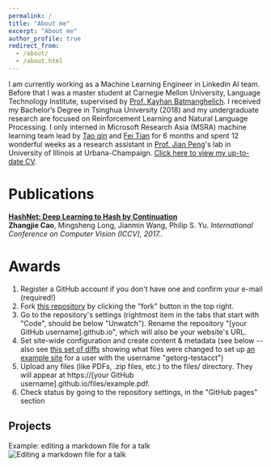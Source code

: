 ```yaml
---
permalink: /
title: "About me"
excerpt: "About me"
author_profile: true
redirect_from: 
  - /about/
  - /about.html
---
```


I am currently working as a Machine Learning Engineer in Linkedin AI team. Before that I was a master student at Carnegie Mellon University, Language Technology Institute,
supervised by [Prof. Kayhan Batmanghelich](https://kayhan.dbmi.pitt.edu/). I received my Bachelor’s Degree in Tsinghua University (2018) and my undergraduate research are focused on Reinforcement Learning and Natural Language Processing.
I only interned in Microsoft Research Asia (MSRA) machine learning team lead by [Tao qin](https://www.microsoft.com/en-us/research/people/taoqin/) and [Fei Tian](https://scholar.google.com/citations?user=SZbCPDEAAAAJ&hl=zh-CN) for 6 months and spent 12 wonderful weeks as a research assistant in [Prof. Jian Peng](http://jianpeng.web.engr.illinois.edu/)'s lab in University of Illinois at Urbana-Champaign.
[Click here to view my up-to-date CV](http://yukeyi.github.io/files/CV.pdf).

Publications
======
<b>[HashNet: Deep Learning to Hash by Continuation](http://lantaoyu.com/publications/HashNet)</b> <br> <b>Zhangjie Cao</b>, Mingsheng Long, Jianmin Wang, Philip S. Yu. <i>International Conference on Computer Vision (ICCV), 2017.</i>.

Awards
======
1. Register a GitHub account if you don't have one and confirm your e-mail (required!)
1. Fork [this repository](https://github.com/academicpages/academicpages.github.io) by clicking the "fork" button in the top right. 
1. Go to the repository's settings (rightmost item in the tabs that start with "Code", should be below "Unwatch"). Rename the repository "[your GitHub username].github.io", which will also be your website's URL.
1. Set site-wide configuration and create content & metadata (see below -- also see [this set of diffs](http://archive.is/3TPas) showing what files were changed to set up [an example site](https://getorg-testacct.github.io) for a user with the username "getorg-testacct")
1. Upload any files (like PDFs, .zip files, etc.) to the files/ directory. They will appear at https://[your GitHub username].github.io/files/example.pdf.  
1. Check status by going to the repository settings, in the "GitHub pages" section

Projects
------
Example: editing a markdown file for a talk
![Editing a markdown file for a talk](/images/editing-talk.png)